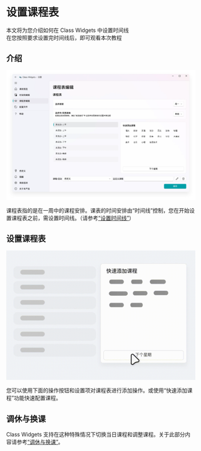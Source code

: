 # 设置课程表

本文将为您介绍如何在 Class Widgets 中设置时间线  
在您按照要求设置完时间线后，即可观看本次教程  
## 介绍  

![界面](/instr/sche/courses.png)

课程表指的是在一周中的课程安排。课表的时间安排由“时间线”控制，您在开始设置课程表之前，需设置时间线。（请参考[“设置时间线”](./timeline)）  
## 设置课程表  

![快速添加](/instr/sche/courses-quick.gif)

您可以使用下面的操作按钮和设置项对课程表进行添加操作。或使用“快速添加课程”功能快速配置课程。  
## 调休与换课  

Class Widgets 支持在这种特殊情况下切换当日课程和调整课程。关于此部分内容请参考[“调休与换课”](./adjustment)。